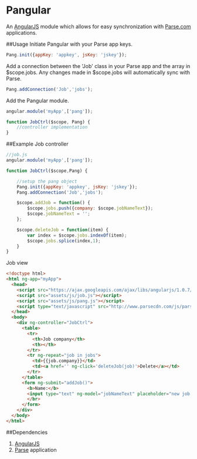 # Pangular
An [AngularJS](http://www.angularjs.org) module which allows for easy synchronization with [Parse.com](http://www.parse.com) applications.

##Usage
Initiate Pangular with your Parse app keys.
``` javascript
Pang.init({appKey: 'appkey', jsKey: 'jskey'});
```

Add a connection between the 'Job' class in your Parse app and the array in $scope.jobs. Any changes made in $scope.jobs will automatically sync with Parse.
``` javascript
Pang.addConnection('Job','jobs');
```

Add the Pangular module.
``` javascript
angular.module('myApp',['pang']);

function JobCtrl($scope, Pang) {
	//controller implementation
}
```

##Example
Job controller
``` javascript
//job.js
angular.module('myApp',['pang']);

function JobCtrl($scope,Pang) {

    //setup the pang object
    Pang.init({appKey: 'appkey', jsKey: 'jskey'});
    Pang.addConnection('Job','jobs');

    $scope.addJob = function() {
        $scope.jobs.push({company: $scope.jobNameText});
        $scope.jobNameText = '';
    };

    $scope.deleteJob = function(item) {
        var index = $scope.jobs.indexOf(item);
        $scope.jobs.splice(index,1);
    }
}
```

Job view
``` html
<!doctype html>
<html ng-app="myApp">
  <head>
    <script src="https://ajax.googleapis.com/ajax/libs/angularjs/1.0.7/angular.min.js"></script>
    <script src="assets/js/job.js"></script>
    <script src="assets/js/pang.js"></script>
    <script type="text/javascript" src="http://www.parsecdn.com/js/parse-1.0.24.min.js"></script>
  </head>
  <body>
    <div ng-controller="JobCtrl">
      <table>
        <tr>
          <th>Job company</th>
          <th></th>
        </tr>
        <tr ng-repeat="job in jobs">
          <td>{{job.company}}</td>
          <td><a href='' ng-click='deleteJob(job)'>Delete</a></td>
        </tr>
      </table>
      <form ng-submit="addJob()">
        <b>Name:</b>
        <input type="text" ng-model="jobNameText" placeholder="new job name...">
        </br>
      </form>
    </div>
  </body>
</html>
```

##Dependencies
1. [AngularJS](http://www.angularjs.org)
2. [Parse](http://www.parse.com) application